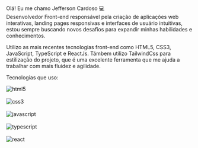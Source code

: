 Olá! Eu me chamo Jefferson Cardoso 💻 </br>
Desenvolvedor Front-end responsável pela criação de aplicações web interativas, landing pages responsivas e interfaces de usuário intuitivas, estou sempre buscando novos desafios para expandir minhas habilidades e conhecimentos.

Utilizo as mais recentes tecnologias front-end como HTML5, CSS3, JavaScript, TypeScript e ReactJs.
Támbem utilizo TailwindCss para estilização do projeto, que é uma excelente ferramenta que me ajuda a trabalhar com mais fluidez e  agilidade.

Tecnologias que uso:
<div style="display: inline_block">
<img align="center" alt="html5" src="https://img.shields.io/badge/HTML5-E34F26?style=for-the-badge&logo=html5&logoColor=white"/> </br> </br>
<img align="center" alt="css3" src="https://img.shields.io/badge/CSS3-1572B6?style=for-the-badge&logo=css3&logoColor=white"/> </br> </br>
<img align="center" alt="javascript" src="https://img.shields.io/badge/JavaScript-F7DF1E?style=for-the-badge&logo=javascript&logoColor=black"/> </br> </br>
<img align="center" alt="typescript" src="https://img.shields.io/badge/TypeScript-007ACC?style=for-the-badge&logo=typescript&logoColor=white"/></br> </br>
<img align="center" alt="react" src="https://img.shields.io/badge/React-20232A?style=for-the-badge&logo=react&logoColor=61DAFB"/>
</div>



